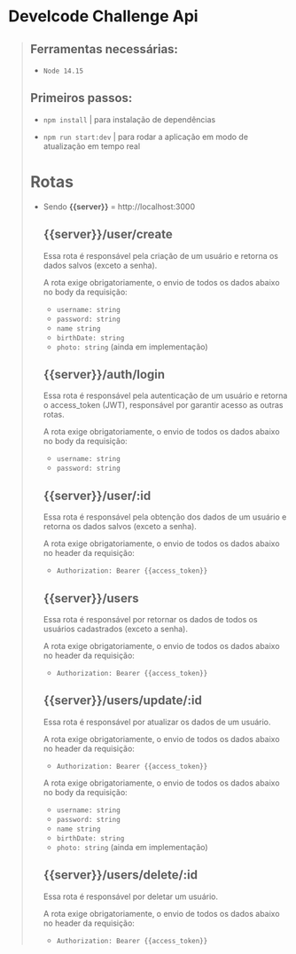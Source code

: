 # Develcode Challenge Api

<blockquote>

## Ferramentas necessárias:


- `Node 14.15`



## Primeiros passos:



 - `npm install` | para instalação de dependências


 
  -  `npm run start:dev` | para rodar a aplicação em modo de atualização em tempo real
  
    
 

# Rotas

- <span>Sendo **{{server}}** = http://localhost:3000</span>
  
  **<h2>{{server}}/user/create</h2>**

  Essa rota é responsável pela criação de um usuário e retorna os dados salvos (exceto a senha).

  A rota exige obrigatoriamente, o envio de todos os dados abaixo no body da requisição:

    - `username: string`
    - `password: string`
    - `name string`
    - `birthDate: string`
    - `photo: string` (ainda em implementação)

  
  **<h2>{{server}}/auth/login</h2>**

  Essa rota é responsável pela autenticação de um usuário e retorna o access_token (JWT), responsável por garantir acesso as outras rotas.

  A rota exige obrigatoriamente, o envio de todos os dados abaixo no body da requisição:

    - `username: string`
    - `password: string`


  **<h2>{{server}}/user/:id</h2>**

  Essa rota é responsável pela obtenção dos dados de um usuário e retorna os dados salvos (exceto a senha).

  A rota exige obrigatoriamente, o envio de todos os dados abaixo no header da requisição:

    - `Authorization: Bearer {{access_token}}`


  **<h2>{{server}}/users</h2>**

  Essa rota é responsável por retornar os dados de todos os usuários cadastrados (exceto a senha).

  A rota exige obrigatoriamente, o envio de todos os dados abaixo no header da requisição:

    - `Authorization: Bearer {{access_token}}`


  **<h2>{{server}}/users/update/:id</h2>**

  Essa rota é responsável por atualizar os dados de um usuário.

  A rota exige obrigatoriamente, o envio de todos os dados abaixo no header da requisição:

    - `Authorization: Bearer {{access_token}}`
  
  A rota exige obrigatoriamente, o envio de todos os dados abaixo no body da requisição:

  - `username: string`
  - `password: string`
  - `name string`
  - `birthDate: string`
  - `photo: string` (ainda em implementação)

  
  **<h2>{{server}}/users/delete/:id</h2>**

  Essa rota é responsável por deletar um usuário.

  A rota exige obrigatoriamente, o envio de todos os dados abaixo no header da requisição:

    - `Authorization: Bearer {{access_token}}`

  </blockquote>

  

 
